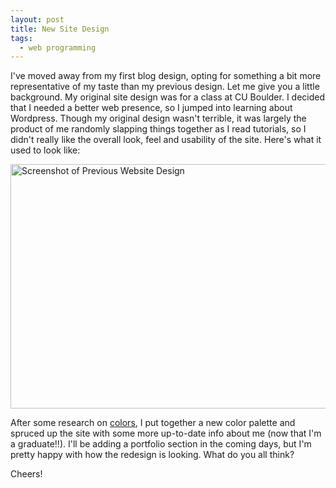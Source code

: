 ```yaml
---
layout: post
title: New Site Design
tags:
  - web programming
---
```


I've moved away from my first blog design, opting for something a bit more representative of my taste than my previous
design. Let me give you a little background. My original site design was for a class at CU Boulder. I decided that I
needed a better web presence, so I jumped into learning about Wordpress. Though my original design wasn't terrible, it
was largely the product of me randomly slapping things together as I read tutorials, so I didn't really like the overall
look, feel and usability of the site. Here's what it used to look like:

<div class="center">
	<img src="{{ site.base_url }}/{% ministamp _images/posts/2011/05/old_design.png assets/images/posts/2011/05/old_design.png %}" width="616" height="391" alt="Screenshot of Previous Website Design">
</div>

After some research on [colors](http://www.colourlovers.com), I put together a new color palette and spruced up the site
with some more up-to-date info about me (now that I'm a graduate!!). I'll be adding a portfolio section in the coming
days, but I'm pretty happy with how the redesign is looking. What do you all think?

Cheers!
